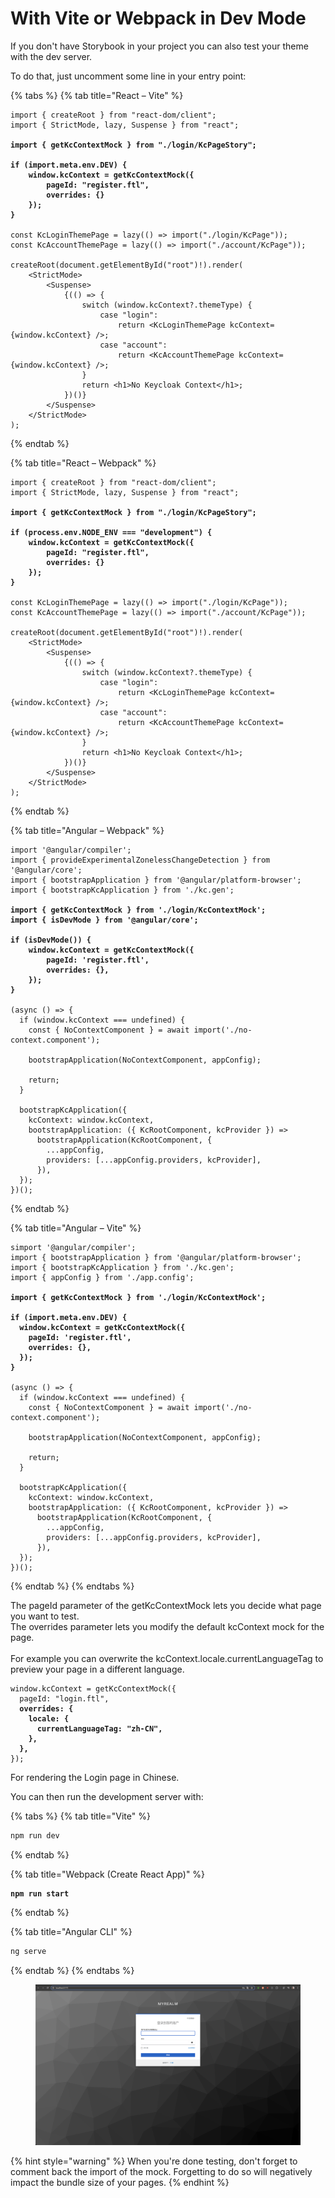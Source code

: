# With Vite or Webpack in Dev Mode

If you don't have Storybook in your project you can also test your theme with the dev server.

To do that, just uncomment some line in your entry point:

{% tabs %}
{% tab title="React – Vite" %}
<pre class="language-tsx" data-title="src/main.tsx"><code class="lang-tsx">import { createRoot } from "react-dom/client";
import { StrictMode, lazy, Suspense } from "react";

<strong>import { getKcContextMock } from "./login/KcPageStory";
</strong>
<strong>if (import.meta.env.DEV) {
</strong><strong>    window.kcContext = getKcContextMock({
</strong><strong>        pageId: "register.ftl",
</strong><strong>        overrides: {}
</strong><strong>    });
</strong><strong>}
</strong>
const KcLoginThemePage = lazy(() => import("./login/KcPage"));
const KcAccountThemePage = lazy(() => import("./account/KcPage"));

createRoot(document.getElementById("root")!).render(
    &#x3C;StrictMode>
        &#x3C;Suspense>
            {(() => {
                switch (window.kcContext?.themeType) {
                    case "login":
                        return &#x3C;KcLoginThemePage kcContext={window.kcContext} />;
                    case "account":
                        return &#x3C;KcAccountThemePage kcContext={window.kcContext} />;
                }
                return &#x3C;h1>No Keycloak Context&#x3C;/h1>;
            })()}
        &#x3C;/Suspense>
    &#x3C;/StrictMode>
);
</code></pre>
{% endtab %}

{% tab title="React – Webpack" %}
<pre class="language-tsx" data-title="src/index.tsx"><code class="lang-tsx">import { createRoot } from "react-dom/client";
import { StrictMode, lazy, Suspense } from "react";

<strong>import { getKcContextMock } from "./login/KcPageStory";
</strong>
<strong>if (process.env.NODE_ENV === "development") {
</strong><strong>    window.kcContext = getKcContextMock({
</strong><strong>        pageId: "register.ftl",
</strong><strong>        overrides: {}
</strong><strong>    });
</strong><strong>}
</strong>
const KcLoginThemePage = lazy(() => import("./login/KcPage"));
const KcAccountThemePage = lazy(() => import("./account/KcPage"));

createRoot(document.getElementById("root")!).render(
    &#x3C;StrictMode>
        &#x3C;Suspense>
            {(() => {
                switch (window.kcContext?.themeType) {
                    case "login":
                        return &#x3C;KcLoginThemePage kcContext={window.kcContext} />;
                    case "account":
                        return &#x3C;KcAccountThemePage kcContext={window.kcContext} />;
                }
                return &#x3C;h1>No Keycloak Context&#x3C;/h1>;
            })()}
        &#x3C;/Suspense>
    &#x3C;/StrictMode>
);
</code></pre>
{% endtab %}

{% tab title="Angular – Webpack" %}
<pre class="language-typescript" data-title="src/main.ts"><code class="lang-typescript">import '@angular/compiler';
import { provideExperimentalZonelessChangeDetection } from '@angular/core';
import { bootstrapApplication } from '@angular/platform-browser';
import { bootstrapKcApplication } from './kc.gen';

<strong>import { getKcContextMock } from './login/KcContextMock';
</strong><strong>import { isDevMode } from '@angular/core';
</strong>
<strong>if (isDevMode()) {
</strong><strong>    window.kcContext = getKcContextMock({
</strong><strong>        pageId: 'register.ftl',
</strong><strong>        overrides: {},
</strong><strong>    });
</strong><strong>}
</strong>
(async () => {
  if (window.kcContext === undefined) {
    const { NoContextComponent } = await import('./no-context.component');

    bootstrapApplication(NoContextComponent, appConfig);

    return;
  }

  bootstrapKcApplication({
    kcContext: window.kcContext,
    bootstrapApplication: ({ KcRootComponent, kcProvider }) =>
      bootstrapApplication(KcRootComponent, {
        ...appConfig,
        providers: [...appConfig.providers, kcProvider],
      }),
  });
})();
</code></pre>
{% endtab %}

{% tab title="Angular – Vite" %}
<pre class="language-typescript" data-title="src/main.ts"><code class="lang-typescript">simport '@angular/compiler';
import { bootstrapApplication } from '@angular/platform-browser';
import { bootstrapKcApplication } from './kc.gen';
import { appConfig } from './app.config';

<strong>import { getKcContextMock } from './login/KcContextMock';
</strong>
<strong>if (import.meta.env.DEV) {
</strong><strong>  window.kcContext = getKcContextMock({
</strong><strong>    pageId: 'register.ftl',
</strong><strong>    overrides: {},
</strong><strong>  });
</strong><strong>}
</strong>
(async () => {
  if (window.kcContext === undefined) {
    const { NoContextComponent } = await import('./no-context.component');

    bootstrapApplication(NoContextComponent, appConfig);

    return;
  }

  bootstrapKcApplication({
    kcContext: window.kcContext,
    bootstrapApplication: ({ KcRootComponent, kcProvider }) =>
      bootstrapApplication(KcRootComponent, {
        ...appConfig,
        providers: [...appConfig.providers, kcProvider],
      }),
  });
})();
</code></pre>
{% endtab %}
{% endtabs %}

The pageId parameter of the getKcContextMock lets you decide what page you want to test.\
The overrides parameter lets you modify the default kcContext mock for the page.\
\
For example you can overwrite the kcContext.locale.currentLanguageTag to preview your page in a different language.

<pre class="language-tsx"><code class="lang-tsx">window.kcContext = getKcContextMock({
  pageId: "login.ftl",
<strong>  overrides: {
</strong><strong>    locale: {
</strong><strong>      currentLanguageTag: "zh-CN",
</strong><strong>    },
</strong><strong>  },
</strong>});
</code></pre>

For rendering the Login page in Chinese.

You can then run the development server with:

{% tabs %}
{% tab title="Vite" %}
```bash
npm run dev
```
{% endtab %}

{% tab title="Webpack (Create React App)" %}
<pre class="language-bash"><code class="lang-bash"><strong>npm run start
</strong></code></pre>
{% endtab %}

{% tab title="Angular CLI" %}
```bash
ng serve
```
{% endtab %}
{% endtabs %}

<figure><img src="../../.gitbook/assets/image (57).png" alt=""><figcaption></figcaption></figure>

{% hint style="warning" %}
When you're done testing, don't forget to comment back the import of the mock. Forgetting to do so will negatively impact the bundle size of your pages.
{% endhint %}
